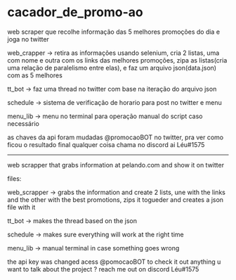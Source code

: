 # cacador_de_promo-ao
web scraper que recolhe informação das 5 melhores promoções do dia e joga no twitter

web_crapper -> retira as informações usando selenium, cria 2 listas, uma com nome e outra com os links das melhores promoções, zipa as listas(cria uma relação de paralelismo entre elas), e faz um arquivo json(data.json) com as 5 melhores

tt_bot -> faz uma thread no twitter com base na iteração do arquivo json

schedule -> sistema de verificação de horario para post no twitter e menu

menu_lib -> menu no terminal para operação manual do script caso necessário

as chaves da api foram mudadas
@promocaoBOT no twitter, pra ver como ficou o resultado final
qualquer coisa chama no discord ai Léu#1575

---------------------------------------------------------------------------------------------

web scrapper that grabs information at pelando.com and show it on twitter

files: 

  web_scrapper -> grabs the information and create 2 lists, une with the links and the other with the best promotions, zips it togueder and creates a json file with it
  
  tt_bot -> makes the thread based on the json
  
  schedule -> makes sure everything will work at the right time
 
  menu_lib -> manual terminal in case something goes wrong
  
  the api key was changed
  acess @pomocaoBOT to check it out
  anything u want to talk about the project ? reach me out on discord Léu#1575
